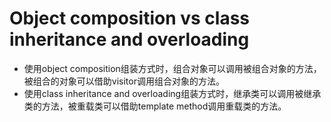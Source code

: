 # Object composition vs class inheritance and overloading

- 使用object composition组装方式时，组合对象可以调用被组合对象的方法，被组合的对象可以借助visitor调用组合对象的方法。
- 使用class inheritance and overloading组装方式时，继承类可以调用被继承类的方法，被重载类可以借助template method调用重载类的方法。
